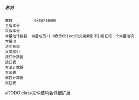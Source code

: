##### 总览
```
魔数          0xCAFEBABE
主版本号
次版本号
常量池计数器  常量成员+1 0表示Object的父类索引不引用任何一个常量池项
常量池
访问标志
父类索引
接口计数器
接口表
方法计数器
方法表
属性计数器
属性表
```
 
 #TODO
 class文件结构会详细扩展